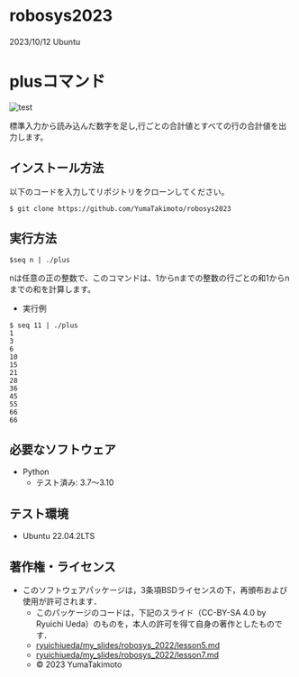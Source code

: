 # robosys2023
2023/10/12 Ubuntu　

# plusコマンド
![test](https://github.com/YumaTakimoto/robosys2023/actions/workflows/test.yml/badge.svg)

標準入力から読み込んだ数字を足し,行ごとの合計値とすべての行の合計値を出力します。

## インストール方法
以下のコードを入力してリポジトリをクローンしてください。
```
$ git clone https://github.com/YumaTakimoto/robosys2023
```

## 実行方法
```
$seq n | ./plus
```
nは任意の正の整数で、このコマンドは、1からnまでの整数の行ごとの和1からnまでの和を計算します。
* 実行例
```
$ seq 11 | ./plus
1
3
6
10
15
21
28
36
45
55
66
66
```
## 必要なソフトウェア
* Python
  * テスト済み: 3.7～3.10

## テスト環境
* Ubuntu 22.04.2LTS

## 著作権・ライセンス

* このソフトウェアパッケージは，3条項BSDライセンスの下，再頒布および使用が許可されます．
  * このパッケージのコードは，下記のスライド（CC-BY-SA 4.0 by Ryuichi Ueda）のものを，本人の許可を得て自身の著作としたものです．
  * [ryuichiueda/my_slides/robosys_2022/lesson5.md](https://github.com/ryuichiueda/my_slides/tree/master/robosys_2022)
  * [ryuichiueda/my_slides/robosys_2022/lesson7.md](https://github.com/ryuichiueda/my_slides/tree/master/robosys_2022)
  * © 2023 YumaTakimoto
